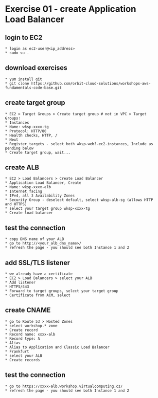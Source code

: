 # Exercise 01 - create Application Load Balancer

## login to EC2
    * login as ec2-user@<ip_address>
    * sudo su -

## download exercises
    * yum install git
    * git clone https://github.com/orbit-cloud-solutions/workshops-aws-fundamentals-code-base.git

## create target group
    * EC2 > Target Groups > Create target group # not in VPC > Target Groups!
    * Instances
    * Name: wksp-xxxx-tg
    * Protocol: HTTP/80
    * Health checks, HTTP, /
    * Next
    * Register targets - select both wksp-web?-ec2-instances, Include as pending below
    * Create target group, wait...

## create ALB
    * EC2 > Load Balancers > Create Load Balancer
    * Application Load Balancer, Create
    * Name: wksp-xxxx-alb
    * Internet facing
    * IPv4, all 3 Availability Zones
    * Security Group - deselect default, select wksp-alb-sg (allows HTTP and HTTPS)
    * select your target group wksp-xxxx-tg
    * Create load balancer

## test the connection
    * copy DNS name of your ALB
    * go to http://<your_alb_dns_name>/
    * refresh the page - you should see both Instance 1 and 2

## add SSL/TLS listener
    * we already have a certificate
    * EC2 > Load Balancers > select your ALB
    * Add listener
    * HTTPS/443
    * Forward to target groups, select your target group
    * Certificate from ACM, select

## create CNAME
    * go to Route 53 > Hosted Zones
    * select workshop.* zone
    * Create record
    * Record name: xxxx-alb
    * Record type: A
    * Alias
    * Alias to Application and Classic Load Balancer
    * Frankfurt
    * select your ALB
    * Create records

## test the connection
    * go to https://xxxx-alb.workshop.virtualcomputing.cz/
    * refresh the page - you should see both Instance 1 and 2
    
